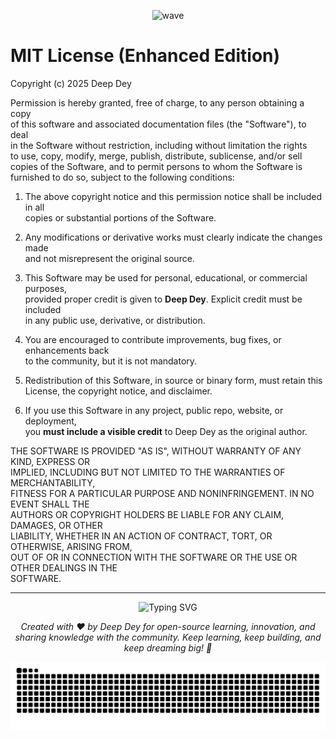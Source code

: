 <p align="center">
  <img src="https://media.giphy.com/media/hvRJCLFzcasrR4ia7z/giphy.gif" width="40" alt="wave" />
</p>

# MIT License (Enhanced Edition)  

Copyright (c) 2025 Deep Dey  

Permission is hereby granted, free of charge, to any person obtaining a copy  
of this software and associated documentation files (the "Software"), to deal  
in the Software without restriction, including without limitation the rights  
to use, copy, modify, merge, publish, distribute, sublicense, and/or sell  
copies of the Software, and to permit persons to whom the Software is  
furnished to do so, subject to the following conditions:  

1. The above copyright notice and this permission notice shall be included in all  
   copies or substantial portions of the Software.  

2. Any modifications or derivative works must clearly indicate the changes made  
   and not misrepresent the original source.  

3. This Software may be used for personal, educational, or commercial purposes,  
   provided proper credit is given to **Deep Dey**. Explicit credit must be included  
   in any public use, derivative, or distribution.  

4. You are encouraged to contribute improvements, bug fixes, or enhancements back  
   to the community, but it is not mandatory.  

5. Redistribution of this Software, in source or binary form, must retain this  
   License, the copyright notice, and disclaimer.  

6. If you use this Software in any project, public repo, website, or deployment,  
   you **must include a visible credit** to Deep Dey as the original author.

THE SOFTWARE IS PROVIDED "AS IS", WITHOUT WARRANTY OF ANY KIND, EXPRESS OR  
IMPLIED, INCLUDING BUT NOT LIMITED TO THE WARRANTIES OF MERCHANTABILITY,  
FITNESS FOR A PARTICULAR PURPOSE AND NONINFRINGEMENT. IN NO EVENT SHALL THE  
AUTHORS OR COPYRIGHT HOLDERS BE LIABLE FOR ANY CLAIM, DAMAGES, OR OTHER  
LIABILITY, WHETHER IN AN ACTION OF CONTRACT, TORT, OR OTHERWISE, ARISING FROM,  
OUT OF OR IN CONNECTION WITH THE SOFTWARE OR THE USE OR OTHER DEALINGS IN THE  
SOFTWARE.  

---

<p align="center">
  <img src="https://readme-typing-svg.demolab.com?font=Fira+Code&duration=4000&pause=800&color=3A0CA3&center=true&vCenter=true&width=550&lines=Text%2C+Math%2C+Slider%2C+Dot+Challenges;Session+Management+%2B+Redirects;Static+GitHub+Pages+Deployment" alt="Typing SVG">
</p>

<p align="center">
  <em>Created with ❤️ by Deep Dey for open-source learning, innovation, and sharing knowledge with the community. Keep learning, keep building, and keep dreaming big! 🚀</em>
</p>

<p align="center">
  <img src="https://raw.githubusercontent.com/Anuj579/Anuj579/output/github-contribution-grid-snake-dark.svg" alt="Snake animation" />
</p>
